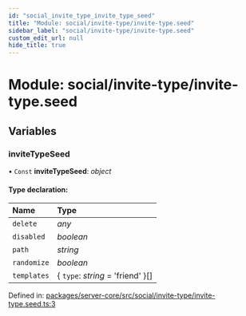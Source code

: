 ```yaml
---
id: "social_invite_type_invite_type_seed"
title: "Module: social/invite-type/invite-type.seed"
sidebar_label: "social/invite-type/invite-type.seed"
custom_edit_url: null
hide_title: true
---
```


# Module: social/invite-type/invite-type.seed

## Variables

### inviteTypeSeed

• `Const` **inviteTypeSeed**: *object*

#### Type declaration:

Name | Type |
:------ | :------ |
`delete` | *any* |
`disabled` | *boolean* |
`path` | *string* |
`randomize` | *boolean* |
`templates` | { `type`: *string* = 'friend' }[] |

Defined in: [packages/server-core/src/social/invite-type/invite-type.seed.ts:3](https://github.com/xr3ngine/xr3ngine/blob/65dfcf39a/packages/server-core/src/social/invite-type/invite-type.seed.ts#L3)
